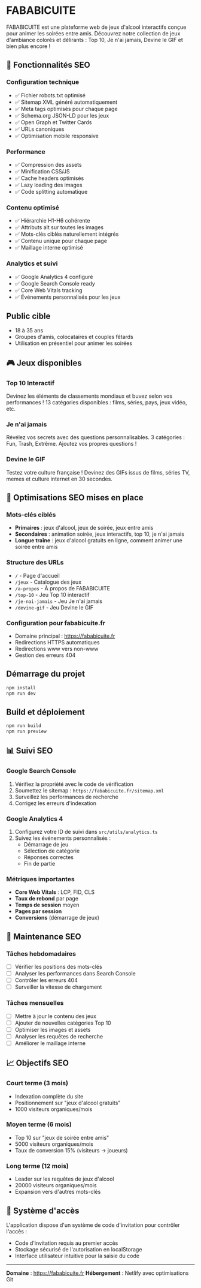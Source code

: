 # FABABICUITE

FABABICUITE est une plateforme web de jeux d'alcool interactifs conçue pour animer les soirées entre amis. Découvrez notre collection de jeux d'ambiance colorés et délirants : Top 10, Je n'ai jamais, Devine le GIF et bien plus encore !

## 🎯 Fonctionnalités SEO

### Configuration technique
- ✅ Fichier robots.txt optimisé
- ✅ Sitemap XML généré automatiquement
- ✅ Meta tags optimisés pour chaque page
- ✅ Schema.org JSON-LD pour les jeux
- ✅ Open Graph et Twitter Cards
- ✅ URLs canoniques
- ✅ Optimisation mobile responsive

### Performance
- ✅ Compression des assets
- ✅ Minification CSS/JS
- ✅ Cache headers optimisés
- ✅ Lazy loading des images
- ✅ Code splitting automatique

### Contenu optimisé
- ✅ Hiérarchie H1-H6 cohérente
- ✅ Attributs alt sur toutes les images
- ✅ Mots-clés ciblés naturellement intégrés
- ✅ Contenu unique pour chaque page
- ✅ Maillage interne optimisé

### Analytics et suivi
- ✅ Google Analytics 4 configuré
- ✅ Google Search Console ready
- ✅ Core Web Vitals tracking
- ✅ Événements personnalisés pour les jeux

## Public cible
- 18 à 35 ans
- Groupes d'amis, colocataires et couples fêtards
- Utilisation en présentiel pour animer les soirées

## 🎮 Jeux disponibles

### Top 10 Interactif
Devinez les éléments de classements mondiaux et buvez selon vos performances ! 13 catégories disponibles : films, séries, pays, jeux vidéo, etc.

### Je n'ai jamais
Révélez vos secrets avec des questions personnalisables. 3 catégories : Fun, Trash, Extrême. Ajoutez vos propres questions !

### Devine le GIF
Testez votre culture française ! Devinez des GIFs issus de films, séries TV, memes et culture internet en 30 secondes.

## 🚀 Optimisations SEO mises en place

### Mots-clés ciblés
- **Primaires** : jeux d'alcool, jeux de soirée, jeux entre amis
- **Secondaires** : animation soirée, jeux interactifs, top 10, je n'ai jamais
- **Longue traîne** : jeux d'alcool gratuits en ligne, comment animer une soirée entre amis

### Structure des URLs
- `/` - Page d'accueil
- `/jeux` - Catalogue des jeux
- `/a-propos` - À propos de FABABICUITE
- `/top-10` - Jeu Top 10 interactif
- `/je-nai-jamais` - Jeu Je n'ai jamais
- `/devine-gif` - Jeu Devine le GIF

### Configuration pour fababicuite.fr
- Domaine principal : https://fababicuite.fr
- Redirections HTTPS automatiques
- Redirections www vers non-www
- Gestion des erreurs 404

## Démarrage du projet
```bash
npm install
npm run dev
```

## Build et déploiement
```bash
npm run build
npm run preview
```

## 📊 Suivi SEO

### Google Search Console
1. Vérifiez la propriété avec le code de vérification
2. Soumettez le sitemap : `https://fababicuite.fr/sitemap.xml`
3. Surveillez les performances de recherche
4. Corrigez les erreurs d'indexation

### Google Analytics 4
1. Configurez votre ID de suivi dans `src/utils/analytics.ts`
2. Suivez les événements personnalisés :
   - Démarrage de jeu
   - Sélection de catégorie
   - Réponses correctes
   - Fin de partie

### Métriques importantes
- **Core Web Vitals** : LCP, FID, CLS
- **Taux de rebond** par page
- **Temps de session** moyen
- **Pages par session**
- **Conversions** (démarrage de jeux)

## 🔧 Maintenance SEO

### Tâches hebdomadaires
- [ ] Vérifier les positions des mots-clés
- [ ] Analyser les performances dans Search Console
- [ ] Contrôler les erreurs 404
- [ ] Surveiller la vitesse de chargement

### Tâches mensuelles
- [ ] Mettre à jour le contenu des jeux
- [ ] Ajouter de nouvelles catégories Top 10
- [ ] Optimiser les images et assets
- [ ] Analyser les requêtes de recherche
- [ ] Améliorer le maillage interne

## 📈 Objectifs SEO

### Court terme (3 mois)
- Indexation complète du site
- Positionnement sur "jeux d'alcool gratuits"
- 1000 visiteurs organiques/mois

### Moyen terme (6 mois)
- Top 10 sur "jeux de soirée entre amis"
- 5000 visiteurs organiques/mois
- Taux de conversion 15% (visiteurs → joueurs)

### Long terme (12 mois)
- Leader sur les requêtes de jeux d'alcool
- 20000 visiteurs organiques/mois
- Expansion vers d'autres mots-clés

## 🔐 Système d'accès

L'application dispose d'un système de code d'invitation pour contrôler l'accès :
- Code d'invitation requis au premier accès
- Stockage sécurisé de l'autorisation en localStorage
- Interface utilisateur intuitive pour la saisie du code

---

**Domaine** : https://fababicuite.fr
**Hébergement** : Netlify avec optimisations Git